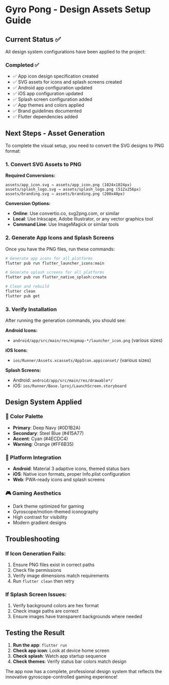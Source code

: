# Gyro Pong - Design Assets Setup Guide

## Current Status ✅
All design system configurations have been applied to the project:

### Completed ✅
- ✅ App icon design specification created
- ✅ SVG assets for icons and splash screens created  
- ✅ Android app configuration updated
- ✅ iOS app configuration updated
- ✅ Splash screen configuration added
- ✅ App themes and colors applied
- ✅ Brand guidelines documented
- ✅ Flutter dependencies added

## Next Steps - Asset Generation

To complete the visual setup, you need to convert the SVG designs to PNG format:

### 1. Convert SVG Assets to PNG

**Required Conversions:**
```
assets/app_icon.svg → assets/app_icon.png (1024x1024px)
assets/splash_logo.svg → assets/splash_logo.png (512x256px)  
assets/branding.svg → assets/branding.png (200x40px)
```

**Conversion Options:**
- **Online**: Use convertio.co, svg2png.com, or similar
- **Local**: Use Inkscape, Adobe Illustrator, or any vector graphics tool
- **Command Line**: Use ImageMagick or similar tools

### 2. Generate App Icons and Splash Screens

Once you have the PNG files, run these commands:

```bash
# Generate app icons for all platforms
flutter pub run flutter_launcher_icons:main

# Generate splash screens for all platforms  
flutter pub run flutter_native_splash:create

# Clean and rebuild
flutter clean
flutter pub get
```

### 3. Verify Installation

After running the generation commands, you should see:

**Android Icons:**
- `android/app/src/main/res/mipmap-*/launcher_icon.png` (various sizes)

**iOS Icons:** 
- `ios/Runner/Assets.xcassets/AppIcon.appiconset/` (various sizes)

**Splash Screens:**
- Android: `android/app/src/main/res/drawable*/`
- iOS: `ios/Runner/Base.lproj/LaunchScreen.storyboard`

## Design System Applied

### 🎨 Color Palette
- **Primary**: Deep Navy (#0D1B2A)
- **Secondary**: Steel Blue (#415A77) 
- **Accent**: Cyan (#4ECDC4)
- **Warning**: Orange (#FF6B35)

### 📱 Platform Integration
- **Android**: Material 3 adaptive icons, themed status bars
- **iOS**: Native icon formats, proper Info.plist configuration
- **Web**: PWA-ready icons and splash screens

### 🎮 Gaming Aesthetics  
- Dark theme optimized for gaming
- Gyroscope/motion-themed iconography
- High contrast for visibility
- Modern gradient designs

## Troubleshooting

### If Icon Generation Fails:
1. Ensure PNG files exist in correct paths
2. Check file permissions
3. Verify image dimensions match requirements
4. Run `flutter clean` then retry

### If Splash Screen Issues:
1. Verify background colors are hex format
2. Check image paths are correct
3. Ensure images have transparent backgrounds where needed

## Testing the Result

1. **Run the app**: `flutter run`
2. **Check app icon**: Look at device home screen
3. **Check splash**: Watch app startup sequence
4. **Check themes**: Verify status bar colors match design

The app now has a complete, professional design system that reflects the innovative gyroscope-controlled gaming experience!